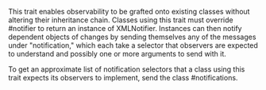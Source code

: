 This trait enables observability to be grafted onto existing classes without altering their inheritance chain. Classes using this trait must override #notifier to return an instance of XMLNotifier. Instances can then notify dependent objects of changes by sending themselves any of the messages under "notification," which each take a selector that observers are expected to understand and possibly one or more arguments to send with it.

To get an approximate list of notification selectors that a class using this trait expects its observers to implement, send the class #notifications.